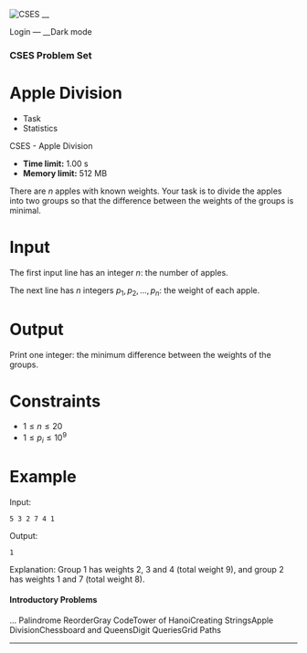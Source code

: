 ![CSES](/logo.png?1) __

Login — __Dark mode

### CSES Problem Set

# Apple Division

  * Task
  * Statistics

CSES - Apple Division

  * **Time limit:** 1.00 s
  * **Memory limit:** 512 MB

There are $n$ apples with known weights. Your task is to divide the apples
into two groups so that the difference between the weights of the groups is
minimal.

# Input

The first input line has an integer $n$: the number of apples.

The next line has $n$ integers $p_1,p_2,\dots,p_n$: the weight of each apple.

# Output

Print one integer: the minimum difference between the weights of the groups.

# Constraints

  * $1 \le n \le 20$
  * $1 \le p_i \le 10^9$

# Example

Input:

``` 5 3 2 7 4 1 ```

Output:

``` 1 ```

Explanation: Group 1 has weights 2, 3 and 4 (total weight 9), and group 2 has
weights 1 and 7 (total weight 8).

#### Introductory Problems

... Palindrome ReorderGray CodeTower of HanoiCreating StringsApple
DivisionChessboard and QueensDigit QueriesGrid Paths

* * *

